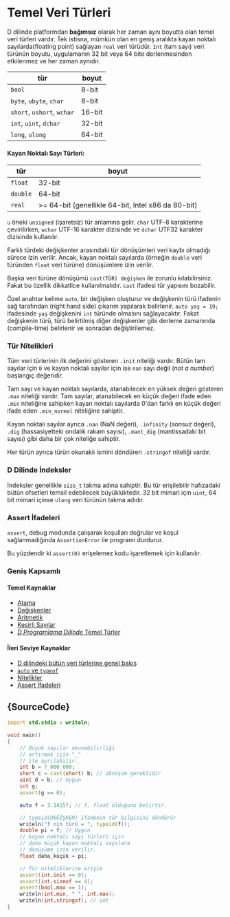 # Temel Veri Türleri

D dilinde platformdan **bağımsız** olarak her zaman aynı
boyutta olan temel veri türleri vardır. Tek istisna, mümkün 
olan en geniş aralıkta kayan noktalı sayılarda(floating point)
sağlayan `real` veri türüdür. `Int` (tam sayı) veri türünün boyutu,
uygulamanın 32 bit veya 64 bite derlenmesinden etkilenmez ve her
zaman aynıdır.

| tür                           | boyut
|-------------------------------|------------
|`bool`                         | 8-bit
|`byte`, `ubyte`, `char`        | 8-bit
|`short`, `ushort`, `wchar`     | 16-bit
|`int`, `uint`, `dchar`         | 32-bit
|`long`, `ulong`                | 64-bit

#### Kayan Noktalı Sayı Türleri:

| tür     | boyut
|---------|--------------------------------------------------
|`float`  | 32-bit
|`double` | 64-bit
|`real`   | >= 64-bit (genellikle 64-bit, Intel x86 da 80-bit)

`u` öneki `unsigned` (işaretsiz) tür anlamına gelir.
`char` UTF-8 karakterine çevirilirken, `wchar` UTF-16 karakter dizisinde ve `dchar`
UTF32 karakter dizisinde kullanılır.

Farklı türdeki değişkenler arasındaki tür dönüşümleri veri kaybı olmadığı sürece
izin verilir. Ancak, kayan noktalı sayılarda (örneğin `double` veri türünden
`float` veri türüne) dönüşümlere izin verilir. 

Başka veri türüne dönüşümü `cast(TÜR) değişken` ile zorunlu kılabilirsiniz.
Fakat bu özellik dikkatlice kullanılmalıdır. `cast` ifadesi tür yapısını
bozabilir.

Özel anahtar kelime `auto`, bir değişken oluşturur ve değişkenin türü
ifadenin sağ tarafından (right hand side) çıkarım yapılarak belirlenir.
`auto yaş = 19;` ifadesinde `yaş` değişkenini `int` türünde olmasını
sağlayacaktır. Fakat değişkenin türü, türü belirtilmiş diğer
değişkenler gibi derleme zamanında (compile-time) belirlenir
ve sonradan değiştirilemez. 

### Tür Nitelikleri

Tüm veri türlerinin ilk değerini gösteren `.init` niteliği vardır. 
Bütün tam sayılar için `0` ve kayan noktalı sayılar için ise `nan` sayı değil
(*not a number*) başlangıç değeridir.

Tam sayı ve kayan noktalı sayılarda, atanabilecek en yüksek değeri gösteren
`.max` niteliği vardır. Tam sayılar, atanabilecek en küçük değeri ifade eden
`.min` niteliğine sahipken kayan noktalı sayılarda 0'dan farklı en küçük değeri
ifade eden `.min_normal` niteliğine sahiptir.

Kayan noktalı sayılar ayrıca `.nan` (NaN değeri), `.infinity` (sonsuz değeri), `.dig`
(hassasiyetteki ondalık rakam sayısı), `.mant_dig` (mantissadaki bit sayısı)
gibi daha bir çok niteliğe sahiptir.

Her türün ayrıca türün okunaklı ismini döndüren `.stringof` niteliği vardır.

### D Dilinde İndeksler

İndeksler genellikle `size_t` takma adına sahiptir. Bu tür erişilebilir
hafızadaki bütün ofsetleri temsil edebilecek büyüklüktedir.
32 bit mimari için `uint`, 64 bit mimari içinse `ulong` veri türünün takma adıdır.

### Assert İfadeleri

`assert`, debug modunda çalışarak koşulları doğrular ve koşul sağlanmadığında
`AssertionError` ile programı durdurur.

Bu yüzdendir ki `assert(0)` erişelemez kodu işaretlemek için kullanılır.

### Geniş Kapsamlı

#### Temel Kaynaklar

- [Atama](http://ddili.org/ders/d/atama_ve_sira.html)
- [Değişkenler](http://ddili.org/ders/d/degiskenler.html)
- [Aritmetik](http://ddili.org/ders/d/aritmetik_islemler.html)
- [Kesirli Sayılar](http://ddili.org/ders/d/kesirli_sayilar.html)
- [_D Programlama Dilinde_ Temel Türler](http://ddili.org/ders/d/temel_turler.html)

#### İleri Seviye Kaynaklar

- [D dilindeki bütün veri türlerine genel bakış](https://dlang.org/spec/type.html)
- [`auto` ve `typeof`](http://ddili.org/ders/d/auto.html)
- [Nitelikler](http://www.ddili.org/ders/d/nitelikler.html)
- [Assert İfadeleri](http://www.ddili.org/ders/d/assert.html)

## {SourceCode}

```d
import std.stdio : writeln;

void main()
{
    // Büyük sayılar okunabilirliği
    // artırmak için "_"
    // ile ayrılabilir.
    int b = 7_000_000;
    short c = cast(short) b; // dönüşüm gereklidir
    uint d = b; // Uygun
    int g;
    assert(g == 0);

    auto f = 3.1415f; // f, float olduğunu belirtir.

    // typeid(DEĞİŞKEN) ifadenin tür bilgisini döndürür
    writeln("f nin türü = ", typeid(f));
    double pi = f; // Uygun
    // kayan noktalı sayı türleri için
    // daha küçük kayan noktalı sayılara
    // dönüşüme izin verilir.
    float daha_küçük = pi;

    // Tür niteliklerine erişim
    assert(int.init == 0);
    assert(int.sizeof == 4);
    assert(bool.max == 1);
    writeln(int.min, " ", int.max);
    writeln(int.stringof); // int
}
```
